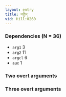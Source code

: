 ```yaml
---
layout: entry
title: བགྱིད་
vid: Hill:0260
---
```

### Dependencies (N = 36)
* `arg1` 3
* `arg2` 11
* `argcl` 6
* `aux` 1


### Two overt arguments


### Three overt arguments
